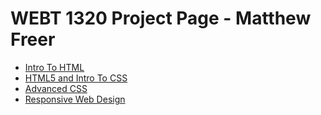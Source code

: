 # WEBT 1320 Project Page - Matthew Freer
<ul>
    <li><a href="intro_to_html/index.html" target="blank">Intro To HTML</a></li>
    <li><a href="HTML5_intro_to_css/index1.html" target="blank">HTML5 and Intro To CSS</a></li>
    <li><a href="adv_css/index.html" target="blank">Advanced CSS</a></li>
    <li><a href="responsive/index.html" target="blank">Responsive Web Design</a></li>
<ul>